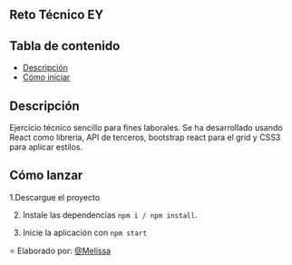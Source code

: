<h2>Reto Técnico EY</h2>

## Tabla de contenido

- [Descripción](#descripción)
- [Cómo iniciar](#cómo-iniciar)

## Descripción

Ejercicio técnico sencillo para fines laborales. Se ha desarrollado usando React como libreria, API de terceros, bootstrap react para el grid y CSS3 para aplicar estilos.

## Cómo lanzar

1.Descargue el proyecto

2. Instale las dependencias `npm i / npm install`.

3. Inicie la aplicación con `npm start`


⭐️ Elaborado por: [@Melissa](https://github.com/MelissaMelendez15)
